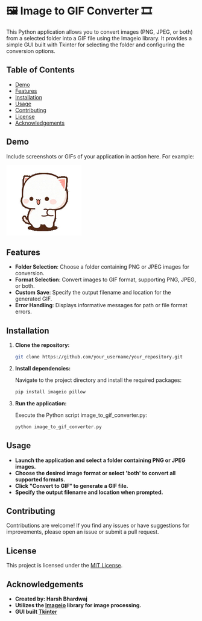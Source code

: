 # 🖼️ Image to GIF Converter 🎞️

This Python application allows you to convert images (PNG, JPEG, or both) from a selected folder into a GIF file using the Imageio library. It provides a simple GUI built with Tkinter for selecting the folder and configuring the conversion options.

## Table of Contents

- [Demo](#demo)
- [Features](#features)
- [Installation](#installation)
- [Usage](#usage)
- [Contributing](#contributing)
- [License](#license)
- [Acknowledgements](#acknowledgements)

## Demo

Include screenshots or GIFs of your application in action here. For example:

![Application Demo](demo.gif)

## Features

- **Folder Selection**: Choose a folder containing PNG or JPEG images for conversion.
- **Format Selection**: Convert images to GIF format, supporting PNG, JPEG, or both.
- **Custom Save**: Specify the output filename and location for the generated GIF.
- **Error Handling**: Displays informative messages for path or file format errors.

## Installation

1. **Clone the repository:**

   ```bash
   git clone https://github.com/your_username/your_repository.git

2. **Install dependencies:**
   
   Navigate to the project directory and install the required packages:
   
    ```bash
    pip install imageio pillow

4. **Run the application:**

   Execute the Python script image_to_gif_converter.py:

    ```bash
    python image_to_gif_converter.py

## Usage

- **Launch the application and select a folder containing PNG or JPEG images.**
- **Choose the desired image format or select 'both' to convert all supported formats.**
- **Click "Convert to GIF" to generate a GIF file.**
- **Specify the output filename and location when prompted.**

## Contributing

Contributions are welcome! If you find any issues or have suggestions for improvements, please open an issue or submit a pull request.

## License

This project is licensed under the [MIT License](LICENSE).

## Acknowledgements

- **Created by: Harsh Bhardwaj**
- **Utilizes the [Imageio](https://pypi.org/project/imageio/) library for image processing.**
- **GUI built [Tkinter](https://docs.python.org/3/library/tkinter.html)**

